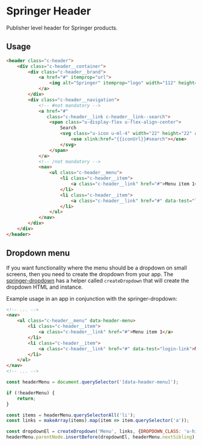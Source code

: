 # Springer Header

Publisher level header for Springer products.

## Usage

```html
<header class="c-header">
    <div class="c-header__container">
        <div class="c-header__brand">
            <a href="#" itemprop="url">
                <img alt="Springer" itemprop="logo" width="112" height="30" role="img" src="path/to/logo.svg">
            </a>
        </div>
        <div class="c-header__navigation">
            <!-- #not mandatory -->
            <a href="#"
               class="c-header__link c-header__link--search">
				<span class="u-display-flex u-flex-align-center">
					Search
					<svg class="u-icon u-ml-4" width="22" height="22" aria-hidden="true" focusable="false">
						<use xlink:href="{{iconUrl}}#search"></use>
					</svg>
				</span>
            </a>
            <!-- /not mandatory -->
            <nav>
                <ul class="c-header__menu">
                    <li class="c-header__item">
                        <a class="c-header__link" href="#">Menu item 1</a>
                    </li>
                    <li class="c-header__item">
                        <a class="c-header__link" href="#" data-test="login-link">Menu item 2</a>
                    </li>
                </ul>
            </nav>
        </div>
    </div>
</header>
```

## Dropdown menu

If you want functionality where the menu should be a dropdown on small screens, then you need to create the dropdown from your app.
The [springer-dropdown](https://github.com/springernature/frontend-toolkits/tree/master/toolkits/springer/packages/springer-dropdown) has a helper called `createDropdown` that will create the dropdown HTML and instance.

Example usage in an app in conjunction with the springer-dropdown:

```html
<!-- ... -->
<nav>
    <ul class="c-header__menu" data-header-menu>
        <li class="c-header__item">
            <a class="c-header__link" href="#">Menu item 1</a>
        </li>
        <li class="c-header__item">
            <a class="c-header__link" href="#" data-test="login-link">Menu item 2</a>
        </li>
    </ul>
</nav>
<!-- ... -->
```

```javascript
const headerMenu = document.querySelector('[data-header-menu]');

if (!headerMenu) {
    return;
}

const items = headerMenu.querySelectorAll('li');
const links = makeArray(items).map(item => item.querySelector('a'));

const dropdownEl = createDropdown('Menu', links, {DROPDOWN_CLASS: 'u-hide-at-md'});
headerMenu.parentNode.insertBefore(dropdownEl, headerMenu.nextSibling);
```
